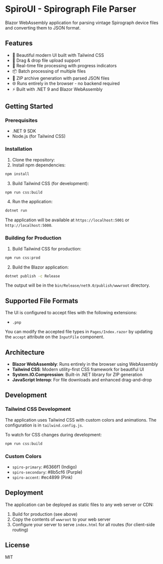 # SpiroUI - Spirograph File Parser

Blazor WebAssembly application for parsing vintage Spirograph device files and converting them to JSON format.

## Features

- 🎨 Beautiful modern UI built with Tailwind CSS
- 📁 Drag & drop file upload support
- 🔄 Real-time file processing with progress indicators
- 📦 Batch processing of multiple files
- 💾 ZIP archive generation with parsed JSON files
- 🌐 Runs entirely in the browser - no backend required
- ⚡ Built with .NET 9 and Blazor WebAssembly

## Getting Started

### Prerequisites

- .NET 9 SDK
- Node.js (for Tailwind CSS)

### Installation

1. Clone the repository:
2. Install npm dependencies:
```bash
npm install
```

3. Build Tailwind CSS (for development):
```bash
npm run css:build
```

4. Run the application:
```bash
dotnet run
```

The application will be available at `https://localhost:5001` or `http://localhost:5000`.

### Building for Production

1. Build Tailwind CSS for production:
```bash
npm run css:prod
```

2. Build the Blazor application:
```bash
dotnet publish -c Release
```

The output will be in the `bin/Release/net9.0/publish/wwwroot` directory.

## Supported File Formats

The UI is configured to accept files with the following extensions:
- `.pnp`

You can modify the accepted file types in `Pages/Index.razor` by updating the `accept` attribute on the `InputFile` component.

## Architecture

- **Blazor WebAssembly**: Runs entirely in the browser using WebAssembly
- **Tailwind CSS**: Modern utility-first CSS framework for beautiful UI
- **System.IO.Compression**: Built-in .NET library for ZIP generation
- **JavaScript Interop**: For file downloads and enhanced drag-and-drop

## Development

### Tailwind CSS Development

The application uses Tailwind CSS with custom colors and animations. The configuration is in `tailwind.config.js`.

To watch for CSS changes during development:
```bash
npm run css:build
```

### Custom Colors

- `spiro-primary`: #6366f1 (Indigo)
- `spiro-secondary`: #8b5cf6 (Purple)
- `spiro-accent`: #ec4899 (Pink)

## Deployment

The application can be deployed as static files to any web server or CDN:

1. Build for production (see above)
2. Copy the contents of `wwwroot` to your web server
3. Configure your server to serve `index.html` for all routes (for client-side routing)

## License

MIT
